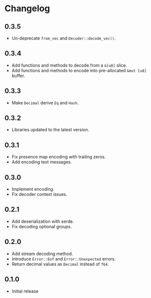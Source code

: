 # Changelog

## 0.3.5
- Un-deprecate `from_vec` and `Decoder::decode_vec()`.

## 0.3.4
- Add functions and methods to decode from a `&[u8]` slice.
- Add functions and methods to encode into pre-allocated `&mut [u8]` buffer.

## 0.3.3
- Make `Decimal` derive `Eq` and `Hash`.

## 0.3.2
- Libraries updated to the latest version.

## 0.3.1
- Fix presence map encoding with trailing zeros.
- Add encoding text messages.

## 0.3.0
- Implement encoding.
- Fix decoder context issues.

## 0.2.1
- Add deserialization with serde.
- Fix decoding optional groups.

## 0.2.0
- Add stream decoding method.
- Introduce `Error::Eof` and `Error::Unexpected` errors.
- Return decimal values as `Decimal` instead of `f64`.

## 0.1.0
- Initial release
